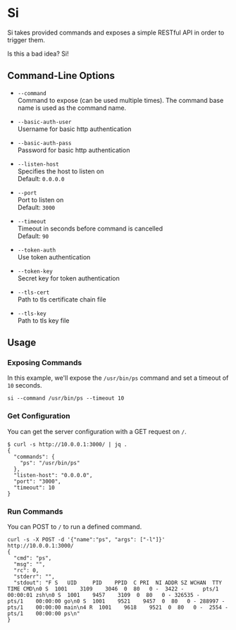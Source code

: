 # Si

Si takes provided commands and exposes a simple RESTful API in order to trigger them.

Is this a bad idea? Si!

## Command-Line Options

* `--command`\
  Command to expose (can be used multiple times). The command base name is used as the command name.

* `--basic-auth-user`\
  Username for basic http authentication

* `--basic-auth-pass`\
  Password for basic http authentication

* `--listen-host`\
  Specifies the host to listen on\
  Default: `0.0.0.0`

* `--port`\
  Port to listen on\
  Default: `3000`

* `--timeout`\
  Timeout in seconds before command is cancelled\
  Default: `90`

* `--token-auth`\
  Use token authentication

* `--token-key`\
  Secret key for token authentication

* `--tls-cert`\
  Path to tls certificate chain file

* `--tls-key`\
  Path to tls key file

## Usage

### Exposing Commands

In this example, we'll expose the `/usr/bin/ps` command and set a timeout of `10` seconds.

```
si --command /usr/bin/ps --timeout 10
```

### Get Configuration

You can get the server configuration with a GET request on `/`.

```
$ curl -s http://10.0.0.1:3000/ | jq .
{
  "commands": {
    "ps": "/usr/bin/ps"
  },
  "listen-host": "0.0.0.0",
  "port": "3000",
  "timeout": 10
}
```

### Run Commands

You can POST to `/` to run a defined command.

```
curl -s -X POST -d '{"name":"ps", "args": ["-l"]}' http://10.0.0.1:3000/
{
  "cmd": "ps",
  "msg": "",
  "rc": 0,
  "stderr": "",
  "stdout": "F S   UID     PID    PPID  C PRI  NI ADDR SZ WCHAN  TTY          TIME CMD\n0 S  1001    3109    3046  0  80   0 -  3422 -      pts/1    00:00:01 zsh\n0 S  1001    9457    3109  0  80   0 - 326535 -     pts/1    00:00:00 go\n0 S  1001    9521    9457  0  80   0 - 288997 -     pts/1    00:00:00 main\n4 R  1001    9618    9521  0  80   0 -  2554 -      pts/1    00:00:00 ps\n"
}
```
